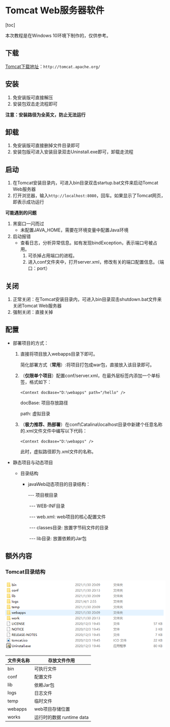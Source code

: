 # Tomcat Web服务器软件

[toc]

本次教程是在Windows 10环境下制作的，仅供参考。

## 下载

[Tomcat下载地址](http://tomcat.apache.org/)：`http://tomcat.apache.org/`

## 安装

1. 免安装版可直接解压
2. 安装包双击走流程即可

**注意：安装路径为全英文，防止无法运行**

## 卸载

1. 免安装版可直接删掉文件目录即可
2. 安装包版可进入安装目录双击Uninstall.exe即可，卸载走流程

## 启动

1. 在Tomcat安装目录内，可进入bin目录双击startup.bat文件来启动Tomcat Web服务器
2. 打开浏览器，输入`http://localhost:8080`，回车。如果显示了Tomcat网页，即表示成功运行

**可能遇到的问题**

1. 黑窗口一闪而过
   * 未配置JAVA_HOME，需要在环境变量中配置Java环境
2. 启动报错
   * 查看日志，分析异常信息。如有发现bindException，表示端口号被占用。
     1. 可杀掉占用端口的进程。
     2. 进入conf文件夹中，打开server.xml，修改有关的端口配置信息。（端口：port）

## 关闭

1. 正常关闭：在Tomcat安装目录内，可进入bin目录双击shutdown.bat文件来关闭Tomcat Web服务器
2. 强制关闭：直接关掉

## 配置

* 部署项目的方式：

  1. 直接将项目放入webapps目录下即可。

     简化部署方式（**常用**）:将项目打包成war包，直接放入该目录即可。

  2. （**仅限单个项目**）配置conf/server.xml，在最外层标签内添加一个单标签，格式如下：

     `<Context docBase="D:\webapps" path="/hello" />`

     docBase: 项目存放路径

     path: 虚拟目录

  3. （**极力推荐、热部署**）在conf\Catalina\localhost目录中新建个任意名称的.xml文件文件中编写以下代码：

     `<Context docBase="D:\webapps" />`

     此时，虚拟路径即为.xml文件的名称。

* 静态项目与动态项目

  * 目录结构

    * javaWeb动态项目的目录结构：

      --- 项目根目录

      ​		--- WEB-INF目录

      ​				--- web.xml: web项目的核心配置文件

      ​				--- classes目录: 放置字节码文件的目录

      ​				--- lib目录: 放置依赖的Jar包

## 额外内容

### Tomcat目录结构

![Tomcat目录](imgs/Tomcat%E7%9B%AE%E5%BD%95%E7%BB%93%E6%9E%84.jpg)

| 文件夹名称 | 存放文件作用              |
| ---------- | ------------------------- |
| bin        | 可执行文件                |
| conf       | 配置文件                  |
| lib        | 依赖Jar包                 |
| logs       | 日志文件                  |
| temp       | 临时文件                  |
| webapps    | web项目存储位置           |
| works      | 运行时的数据 runtime data |

